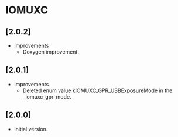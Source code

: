 # IOMUXC

## [2.0.2]

- Improvements
  - Doxygen improvement.

## [2.0.1]

- Improvements
  - Deleted enum value kIOMUXC_GPR_USBExposureMode in the _iomuxc_gpr_mode.

## [2.0.0]

- Initial version.
